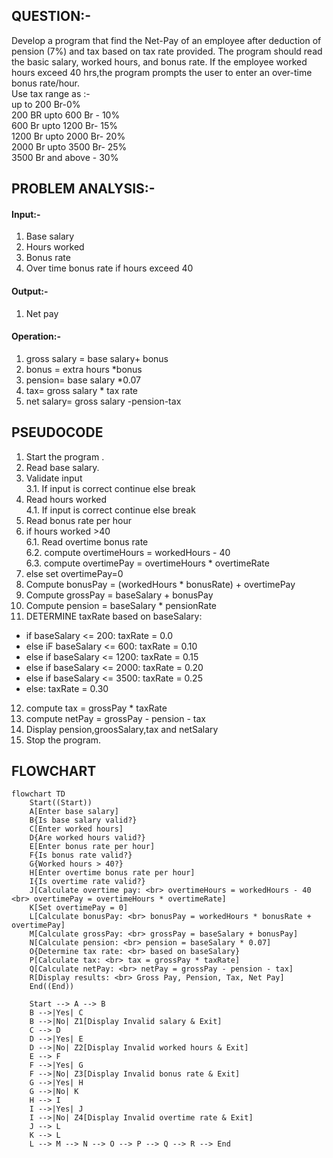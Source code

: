 ## **QUESTION**:-
Develop a program that find the Net-Pay of an employee after deduction of pension (7%) and tax based on tax rate provided.
The program should read the basic salary, worked hours, and bonus rate. If the employee worked hours exceed 40 hrs,the program prompts the user to enter an over-time bonus rate/hour.</br>
Use tax range as :- </br>
up to 200 Br-0%</br>
200 BR upto 600 Br - 10%</br>
600 Br upto 1200 Br- 15% </br>
1200 Br upto 2000 Br- 20% </br>
2000 Br upto 3500 Br- 25% </br>
3500 Br and above - 30% 
## **PROBLEM ANALYSIS**:-
#### **Input**:-
1. Base salary
2. Hours worked
3. Bonus rate
4. Over time bonus rate if hours exceed 40
#### **Output**:-
1. Net pay
#### **Operation**:-
1. gross salary = base salary+ bonus
2. bonus = extra hours *bonus
3. pension= base salary *0.07
4. tax= gross salary * tax rate
5. net salary= gross salary -pension-tax
## **PSEUDOCODE**
1. Start the program .
2. Read base salary.
3. Validate input</br>
   3.1. If input is correct continue else break
4. Read hours worked</br>
   4.1. If input is correct continue else break
5. Read bonus rate per hour
6. if hours worked >40</br>
   6.1. Read overtime bonus rate</br>
   6.2. compute overtimeHours = workedHours - 40</br>
   6.3. compute overtimePay = overtimeHours * overtimeRate</br>
7. else set overtimePay=0
8. Compute bonusPay = (workedHours * bonusRate) + overtimePay
9. Compute grossPay = baseSalary + bonusPay
10. Compute pension = baseSalary * pensionRate
11. DETERMINE taxRate based on baseSalary:
   - if baseSalary <= 200:
        taxRate = 0.0
   - else iF baseSalary <= 600:
        taxRate = 0.10
   - else if  baseSalary <= 1200:
        taxRate = 0.15
   - else if  baseSalary <= 2000:
        taxRate = 0.20
   - else if baseSalary <= 3500:
        taxRate = 0.25
   - else:
        taxRate = 0.30
12. compute tax = grossPay * taxRate
13. compute netPay = grossPay - pension - tax
14. Display pension,groosSalary,tax and netSalary
15. Stop the program.
## **FLOWCHART**
``` mermaid
flowchart TD
    Start((Start))
    A[Enter base salary]
    B{Is base salary valid?}
    C[Enter worked hours]
    D{Are worked hours valid?}
    E[Enter bonus rate per hour]
    F{Is bonus rate valid?}
    G{Worked hours > 40?}
    H[Enter overtime bonus rate per hour]
    I{Is overtime rate valid?}
    J[Calculate overtime pay: <br> overtimeHours = workedHours - 40 <br> overtimePay = overtimeHours * overtimeRate]
    K[Set overtimePay = 0]
    L[Calculate bonusPay: <br> bonusPay = workedHours * bonusRate + overtimePay]
    M[Calculate grossPay: <br> grossPay = baseSalary + bonusPay]
    N[Calculate pension: <br> pension = baseSalary * 0.07]
    O{Determine tax rate: <br> based on baseSalary}
    P[Calculate tax: <br> tax = grossPay * taxRate]
    Q[Calculate netPay: <br> netPay = grossPay - pension - tax]
    R[Display results: <br> Gross Pay, Pension, Tax, Net Pay]
    End((End))

    Start --> A --> B
    B -->|Yes| C
    B -->|No| Z1[Display Invalid salary & Exit]
    C --> D
    D -->|Yes| E
    D -->|No| Z2[Display Invalid worked hours & Exit]
    E --> F
    F -->|Yes| G
    F -->|No| Z3[Display Invalid bonus rate & Exit]
    G -->|Yes| H
    G -->|No| K
    H --> I
    I -->|Yes| J
    I -->|No| Z4[Display Invalid overtime rate & Exit]
    J --> L
    K --> L
    L --> M --> N --> O --> P --> Q --> R --> End
```
